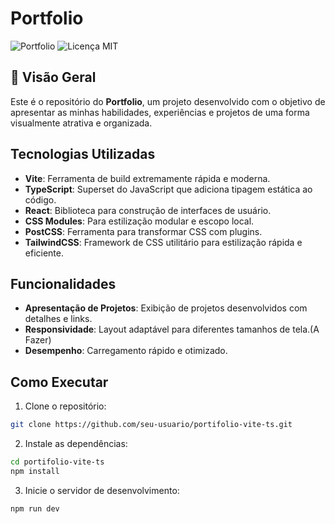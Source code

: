 # Portfolio

![Portfolio](https://img.shields.io/badge/status-conclu%C3%ADdo-green) 
![Licença MIT](https://img.shields.io/badge/licen%C3%A7a-MIT-blue) 

## 🎨 Visão Geral

Este é o repositório do **Portfolio**, um projeto desenvolvido com o objetivo de apresentar as minhas habilidades, experiências e projetos de uma forma visualmente atrativa e organizada.

## Tecnologias Utilizadas

- **Vite**: Ferramenta de build extremamente rápida e moderna.
- **TypeScript**: Superset do JavaScript que adiciona tipagem estática ao código.
- **React**: Biblioteca para construção de interfaces de usuário.
- **CSS Modules**: Para estilização modular e escopo local.
- **PostCSS**: Ferramenta para transformar CSS com plugins.
- **TailwindCSS**: Framework de CSS utilitário para estilização rápida e eficiente.

## Funcionalidades

- **Apresentação de Projetos**: Exibição de projetos desenvolvidos com detalhes e links.
- **Responsividade**: Layout adaptável para diferentes tamanhos de tela.(A Fazer)
- **Desempenho**: Carregamento rápido e otimizado.

## Como Executar

1. Clone o repositório:
  ```bash
  git clone https://github.com/seu-usuario/portifolio-vite-ts.git
  ```
2. Instale as dependências:
  ```bash
  cd portifolio-vite-ts
  npm install
  ```
3. Inicie o servidor de desenvolvimento:
  ```bash
  npm run dev
  ```
